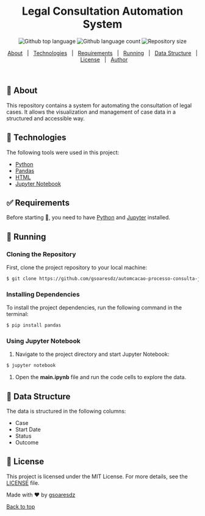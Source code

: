 <h1 align="center">Legal Consultation Automation System</h1>
<p align="center">
<img alt="Github top language" src="https://img.shields.io/github/languages/top/gsoaresdz/automcacao-processo-consulta-juridica?color=56BEB8">
<img alt="Github language count" src="https://img.shields.io/github/languages/count/gsoaresdz/automcacao-processo-consulta-juridica?color=56BEB8">
<img alt="Repository size" src="https://img.shields.io/github/repo-size/gsoaresdz/automcacao-processo-consulta-juridica?color=56BEB8">
</p>
<p align="center">
<a href="#dart-about">About</a> &#xa0; | &#xa0;
<a href="#rocket-technologies">Technologies</a> &#xa0; | &#xa0;
<a href="#white_check_mark-requirements">Requirements</a> &#xa0; | &#xa0;
<a href="#checkered_flag-running">Running</a> &#xa0; | &#xa0;
<a href="#memo-data-structure">Data Structure</a> &#xa0; | &#xa0;
<a href="#memo-license">License</a> &#xa0; | &#xa0;
<a href="https://github.com/gsoaresdz" target="_blank">Author</a>
</p>
<br>

## **:dart: About**

This repository contains a system for automating the consultation of legal cases. It allows the visualization and management of case data in a structured and accessible way.

## **:rocket: Technologies**

The following tools were used in this project:

- [Python](https://www.python.org/)
- [Pandas](https://pandas.pydata.org/)
- [HTML](https://developer.mozilla.org/en-US/docs/Web/HTML)
- [Jupyter Notebook](https://jupyter.org/)

## **:white_check_mark: Requirements**

Before starting :checkered_flag:, you need to have [Python](https://www.python.org/downloads/) and [Jupyter](https://jupyter.org/install) installed.

## **:checkered_flag: Running**

### Cloning the Repository

First, clone the project repository to your local machine:

```bash
$ git clone https://github.com/gsoaresdz/automcacao-processo-consulta-juridica.git
```

### Installing Dependencies

To install the project dependencies, run the following command in the terminal:

```bash
$ pip install pandas
```

### Using Jupyter Notebook

1. Navigate to the project directory and start Jupyter Notebook:

```bash
$ jupyter notebook
```

1. Open the **main.ipynb** file and run the code cells to explore the data.

## **:memo: Data Structure**

The data is structured in the following columns:

- Case
- Start Date
- Status
- Outcome

## **:memo: License**

This project is licensed under the MIT License. For more details, see the [LICENSE](LICENSE) file.

Made with :heart: by <a href="https://github.com/gsoaresdz" target="_blank">gsoaresdz</a>

<a href="#top">Back to top</a>
